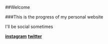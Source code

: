 ##Welcome

###This is the progress of my personal website

I'll be social sometimes

**[instagram](instagram.com/traviest)**
**[twitter](twitter.com/traviest)**
